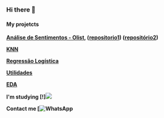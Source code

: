 ### Hi there 👋



<b />

#### My projetcts

[Análise de Sentimentos - Olist](https://share.streamlit.io/clarice-satiko-aoto/stack-lab/main/app.py), ([repositorio1](https://github.com/Clarice-Satiko-Aoto/Stack-Lab)) ([repositório2](https://github.com/petersonrs/projetostack)) 

[KNN](https://github.com/Clarice-Satiko-Aoto/KNN)

[Regressão Logística](https://github.com/Clarice-Satiko-Aoto/Logistic-Regression)

[Utilidades](https://github.com/Clarice-Satiko-Aoto/utilidades)

[EDA](https://github.com/Clarice-Satiko-Aoto/EDA)

<b /><b /><b />

I'm studying
[!]<img src="https://cdn.jsdelivr.net/gh/devicons/devicon/icons/bootstrap/bootstrap-original.svg" />


Contact me
[![WhatsApp](https://img.shields.io/badge/WhatsApp-25D366?style=for-the-badge&logo=whatsapp&logoColor=white)

<!--
**Clarice-Satiko-Aoto/Clarice-Satiko-Aoto** is a ✨ _special_ ✨ repository because its `README.md` (this file) appears on your GitHub profile.

Here are some ideas to get you started:

- 🔭 I’m currently working on ...
- 🌱 I’m currently learning ...
- 👯 I’m looking to collaborate on ...
- 🤔 I’m looking for help with ...
- 💬 Ask me about ...
- 📫 How to reach me: ...
- 😄 Pronouns: ...
- ⚡ Fun fact: ...
-->




